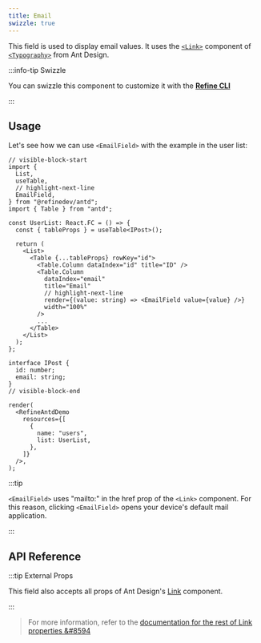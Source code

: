 ```yaml
---
title: Email
swizzle: true
---
```


This field is used to display email values. It uses the [`<Link>`](https://ant.design/components/typography/#FAQ) component of [`<Typography>`](https://ant.design/components/typography) from Ant Design.

:::info-tip Swizzle

You can swizzle this component to customize it with the [**Refine CLI**](/docs/packages/list-of-packages)

:::

## Usage

Let's see how we can use `<EmailField>` with the example in the user list:

```tsx live
// visible-block-start
import {
  List,
  useTable,
  // highlight-next-line
  EmailField,
} from "@refinedev/antd";
import { Table } from "antd";

const UserList: React.FC = () => {
  const { tableProps } = useTable<IPost>();

  return (
    <List>
      <Table {...tableProps} rowKey="id">
        <Table.Column dataIndex="id" title="ID" />
        <Table.Column
          dataIndex="email"
          title="Email"
          // highlight-next-line
          render={(value: string) => <EmailField value={value} />}
          width="100%"
        />
        ...
      </Table>
    </List>
  );
};

interface IPost {
  id: number;
  email: string;
}
// visible-block-end

render(
  <RefineAntdDemo
    resources={[
      {
        name: "users",
        list: UserList,
      },
    ]}
  />,
);
```

:::tip

`<EmailField>` uses "mailto:" in the href prop of the `<Link>` component. For this reason, clicking `<EmailField>` opens your device's default mail application.

:::

## API Reference

<PropsTable module="@refinedev/antd/EmailField" />

:::tip External Props

This field also accepts all props of Ant Design's [Link](https://ant.design/components/typography/#How-to-use-Typography.Link-in-react-router) component.

:::

> For more information, refer to the [documentation for the rest of Link properties &#8594](https://ant.design/components/typography/#API)
